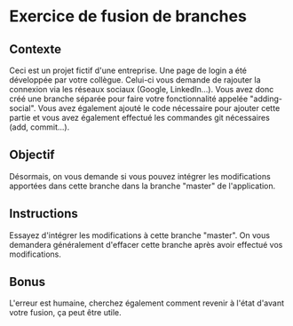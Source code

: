 # Exercice de fusion de branches

## Contexte
Ceci est un projet fictif d'une entreprise. Une page de login a été développée par votre collègue. Celui-ci vous demande de rajouter la connexion via les réseaux sociaux (Google, LinkedIn...). Vous avez donc créé une branche séparée pour faire votre fonctionnalité appelée "adding-social". Vous avez également ajouté le code nécessaire pour ajouter cette partie et vous avez également effectué les commandes git nécessaires (add, commit...).

## Objectif
Désormais, on vous demande si vous pouvez intégrer les modifications apportées dans cette branche dans la branche "master" de l'application.

## Instructions
Essayez d'intégrer les modifications à cette branche "master". On vous demandera généralement d'effacer cette branche après avoir effectué vos modifications. 

## Bonus
L'erreur est humaine, cherchez également comment revenir à l'état d'avant votre fusion, ça peut être utile.
